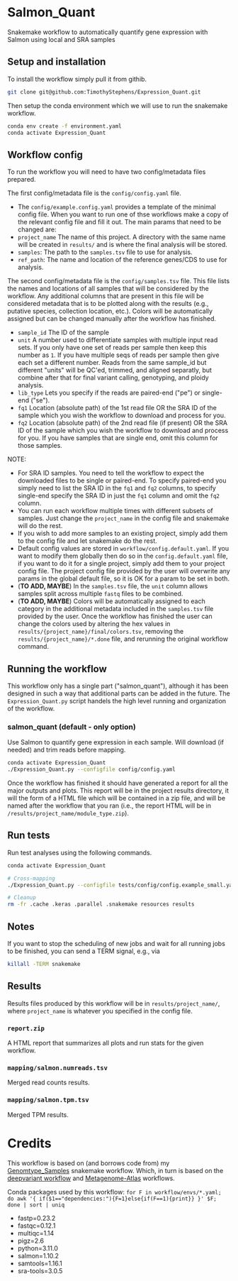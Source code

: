 # Salmon_Quant
Snakemake workflow to automatically quantify gene expression with Salmon using local and SRA samples

## Setup and installation
To install the workflow simply pull it from githib.
```bash
git clone git@github.com:TimothyStephens/Expression_Quant.git
```

Then setup the conda environment which we will use to run the snakemake workflow.
```bash
conda env create -f environment.yaml
conda activate Expression_Quant
```


## Workflow config
To run the workflow you will need to have two config/metadata files prepared.

The first config/metadata file is the `config/config.yaml` file.
 - The `config/example.config.yaml` provides a template of the minimal config file.
When you want to run one of thse workflows make a copy of the relevant config file and fill it out.
The main params that need to be changed are:
 - `project_name`  The name of this project. A directory with the same name will be created in `results/` and is where the final analysis will be stored.
 - `samples`:      The path to the `samples.tsv` file to use for analysis.
 - `ref_path`:     The name and location of the reference genes/CDS to use for analysis. 

The second config/metadata file is the `config/samples.tsv` file.
This file lists the names and locations of all samples that will be considered by the workflow. Any additional columns that are present in this file will be considered metadata that is to be plotted along with the results (e.g., putative species, collection location, etc.). Colors will be automatically assigned but can be changed manually after the workflow has finished. 
 - `sample_id`  The ID of the sample
 - `unit`       A number used to differentiate samples with multiple input read sets. If you only have one set of reads per sample then keep this number as `1`. If you have multiple seqs of reads per sample then give each set a different number. Reads from the same sample_id but different "units" will be QC'ed, trimmed, and aligned separatly, but combine after that for final variant calling, genotyping, and ploidy analysis. 
 - `lib_type`   Lets you specify if the reads are paired-end ("pe") or single-end ("se"). 
 - `fq1`        Location (absolute path) of the 1st read file OR the SRA ID of the sample which you wish the workflow to download and process for you.
 - `fq2`        Location (absolute path) of the 2nd read file (if present) OR the SRA ID of the sample which you wish the workflow to download and process for you. If you have samples that are single end, omit this column for those samples.

NOTE:
 - For SRA ID samples. You need to tell the workflow to expect the downloaded files to be single or paired-end. To specify paired-end you simply need to list the SRA ID in the `fq1` and `fq2` columns, to specify single-end specify the SRA ID in just the `fq1` column and omit the `fq2` column.
 - You can run each workflow multiple times with different subsets of samples. Just change the `project_name` in the config file and snakemake will do the rest. 
 - If you wish to add more samples to an existing project, simply add them to the config file and let snakemake do the rest.
 - Default config values are stored in `workflow/config.default.yaml`. If you want to modify them globally then do so in the `config.default.yaml` file, if you want to do it for a single project, simply add them to your project config file. The project config file provided by the user will overwrite any params in the global default file, so it is OK for a param to be set in both.
 - (**TO ADD, MAYBE**) In the `samples.tsv` file, the `unit` column allows samples split across multiple `fastq` files to be combined.
 - (**TO ADD, MAYBE**) Colors will be automatically assigned to each category in the additional metadata included in the `samples.tsv` file provided by the user. Once the workflow has finished the user can change the colors used by altering the hex values in `results/{project_name}/final/colors.tsv`, removing the `results/{project_name}/*.done` file, and rerunning the original workflow command.


## Running the workflow
This workflow only has a single part ("salmon_quant"), although it has been designed in such a way that additional parts can be added in the future.
The `Expression_Quant.py` script handels the high level running and organization of the workflow.

### salmon_quant (default - only option)
Use Salmon to quantify gene expression in each sample. Will download (if needed) and trim reads before mapping.
```bash
conda activate Expression_Quant
./Expression_Quant.py --configfile config/config.yaml
```
Once the workflow has finished it should have generated a report for all the major outputs and plots. This report will be in the project results directory, it will the form of a HTML file which will be contained in a zip file, and will be named after the workflow that you ran (i.e., the report HTML will be in `/results/project_name/module_type.zip`).



## Run tests
Run test analyses using the following commands.
```bash
conda activate Expression_Quant

# Cross-mapping
./Expression_Quant.py --configfile tests/config/config.example_small.yaml

# Cleanup
rm -fr .cache .keras .parallel .snakemake resources results
```



## Notes
If you want to stop the scheduling of new jobs and wait for all running jobs to be finished, you can send a TERM signal, e.g., via
```bash
killall -TERM snakemake
```



## Results
Results files produced by this workflow will be in `results/project_name/`, where `project_name` is whatever you specified in the config file.

### `report.zip`
A HTML report that summarizes all plots and run stats for the given workflow.

### `mapping/salmon.numreads.tsv`
Merged read counts results.

### `mapping/salmon.tpm.tsv`
Merged TPM results.


# Credits
This workflow is based on (and borrows code from) my [Genomtype_Samples](https://github.com/TimothyStephens/Genotype_Samples) snakemake workflow.
Which, in turn is based on the [deepvariant workflow](https://github.com/nikostr/dna-seq-deepvariant-glnexus-variant-calling) and [Metagenome-Atlas](https://github.com/metagenome-atlas/atlas) workflows.

Conda packages used by this workflow:
`for F in workflow/envs/*.yaml; do awk '{ if($1=="dependencies:"){F=1}else{if(F==1){print}} }' $F; done | sort | uniq`
  - fastp=0.23.2
  - fastqc=0.12.1
  - multiqc=1.14
  - pigz=2.6
  - python=3.11.0
  - salmon=1.10.2
  - samtools=1.16.1
  - sra-tools=3.0.5


